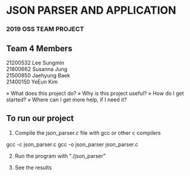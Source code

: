 # **JSON PARSER AND APPLICATION**  
### 2019 OSS TEAM PROJECT
  
  
## Team 4 Members  
21200532 Lee Sungmin  
21800662 Susanna Jung  
21500850 Jaehyung Baek  
21400150 YeEun Kim  

» What does this project do?
» Why is this project useful?
» How do I get started?
» Where can I get more help, if I need it?

  
  
## To run our project

1. Compile the json_parser.c file with gcc or other c compilers

gcc -c json_parser.c
gcc -o json_parser json_parser.c

2. Run the program with "./json_parser"

3. See the results

